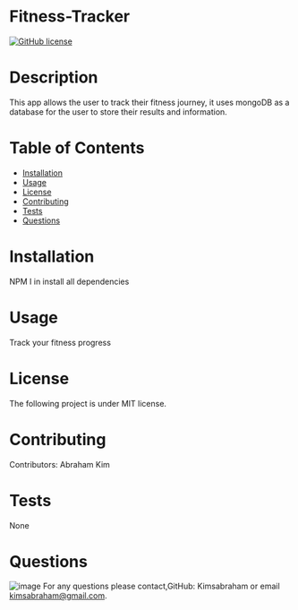 # Fitness-Tracker
[![GitHub license](https://img.shields.io/badge/license-MIT-blue.svg)](https://github.com/undefined/undefined)
# Description
This app allows the user to track their fitness journey, it uses mongoDB as a database for the user to store their results and information.
# Table of Contents 
* [Installation](#installation)
* [Usage](#usage)
* [License](#license)
* [Contributing](#contributing)
* [Tests](#tests)
* [Questions](#questions)
# Installation
NPM I in install all dependencies
# Usage
Track your fitness progress 
# License
The following project is under MIT license.
# Contributing
​Contributors: Abraham Kim
# Tests
None
# Questions
![image](public\assets\css\note-taker-04-29-2021.herokuapp.com_notes.png)
For any questions please contact,GitHub: Kimsabraham or email  kimsabraham@gmail.com.